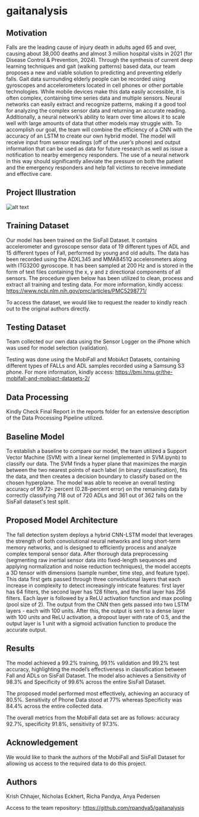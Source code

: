 # gaitanalysis

## Motivation
Falls are the leading cause of injury death in adults aged 65 and over, causing about 38,000 deaths
and almost 3 million hospital visits in 2021 (for Disease Control & Prevention, 2024). Through
the synthesis of current deep learning techniques and gait (walking patterns) based data, our team
proposes a new and viable solution to predicting and preventing elderly falls. Gait data surrounding
elderly people can be recorded using gyroscopes and accelerometers located in cell phones or other
portable technologies. While mobile devices make this data easily accessible, it is often complex,
containing time series data and multiple sensors. Neural networks can easily extract and recognize
patterns, making it a good tool for analyzing the complex sensor data and returning an accurate
reading. Additionally, a neural network’s ability to learn over time allows it to scale well with large
amounts of data that other models may struggle with.
To accomplish our goal, the team will combine the efficiency of a CNN with the accuracy of an
LSTM to create our own hybrid model. The model will receive input from sensor readings (off
of the user’s phone) and output information that can be used as data for future research as well as
issue a notification to nearby emergency responders. The use of a neural network in this way should
significantly alleviate the pressure on both the patient and the emergency responders and help fall
victims to receive immediate and effective care.
## Project Illustration
![alt text](https://github.com/rpandya5/gaitanalysis/blob/main/images/project_illustration.png)
## Training Dataset
Our model has been trained on the SisFall Dataset. It contains accelerometer and gyroscope sensor data of 19 different types of ADL and 15 different types of Fall, performed by young and old adults. The data has been recorded using the ADXL345 and MMA8451Q accelerometers along with ITG3200 gyroscope. It has been sampled at 200 Hz and is stored in the form of text files containing the x, y and z directional components of all sensors. The procedure given below has been utilized to clean, process and extract all training and testing data. For more information, kindly access:
https://www.ncbi.nlm.nih.gov/pmc/articles/PMC5298771/

To access the dataset, we would like to request the reader to kindly reach out to the original authors directly.

## Testing Dataset
Team collected our own data using the Sensor Logger on the iPhone which was used for model selection (validation).

Testing was done using the MobiFall and MobiAct Datasets, containing different types of FALLs and ADL samples recorded using a Samsung S3 phone. For more information, kindly access: https://bmi.hmu.gr/the-mobifall-and-mobiact-datasets-2/

## Data Processing
Kindly Check Final Report in the reports folder for an extensive description of the Data Processing Pipeline utilized.

## Baseline Model
To establish a baseline to compare our model, the team utilized a Support Vector Machine (SVM)
with a linear kernel (implemented in SVM.ipynb) to classify our data. The SVM finds a hyper plane
that maximizes the margin between the two nearest points of each label (in binary classification),
fits the data, and then creates a decision boundary to classify based on the chosen hyperplane.
The model was able to receive an overall testing accuracy of 99.72-
percent (0.28-percent error) on the remaining data by correctly classifying 718 out of 720 ADLs and
361 out of 362 falls on the SisFall dataset's test split.


## Proposed Model Architecture 
The fall detection system deploys a hybrid CNN-LSTM model that leverages the strength
of both convolutional neural networks and long short-term memory networks, and is designed to
efficiently process and analyze complex temporal sensor data.
After thorough data preprocessing (segmenting raw inertial sensor data into fixed-length sequences
and applying normalization and noise reduction techniques), the model accepts a 3D tensor with
dimensions (sample number, time step, and feature type). This data first gets passed through three
convolutional layers that each increase in complexity to detect increasingly intricate features: 
first layer has 64 filters, the second layer has 128 filters, and the final layer has 256 filters. Each
layer is followed by a ReLU activation function and max pooling (pool size of 2). The output from
the CNN then gets passed into two LSTM layers - each with 100 units. After this, the output is sent
to a dense layer with 100 units and ReLU activation, a dropout layer with rate of 0.5, and the output
layer is 1 unit with a sigmoid activation function to produce the accurate output.

## Results
The model achieved a 99.2% training, 99.1% validation and 99.2% test accuracy, highlighting the model’s effectiveness
in classification between Fall and ADLs on SisFall Dataset. The model also achieves a Sensitivity
of 98.3% and Specificity of 99.6% across the entire SisFall Dataset.

The proposed model performed most effectively, achieving an accuracy of 80.5%. Sensitivity of
Phone Data stood at 77% whereas Specificity was 84.4% across the entire collected data.

The overall metrics from the MobiFall data set are as follows: accuracy 92.7%, specificity 91.8%, sensitivity of 97.3%.

## Acknowledgement
We would like to thank the authors of the MobiFall and SisFall Dataset for allowing us access to the required data to do this project.

## Authors
Krish Chhajer, Nicholas Eckhert, Richa Pandya, Anya Pedersen

Access to the team repository: https://github.com/rpandya5/gaitanalysis
